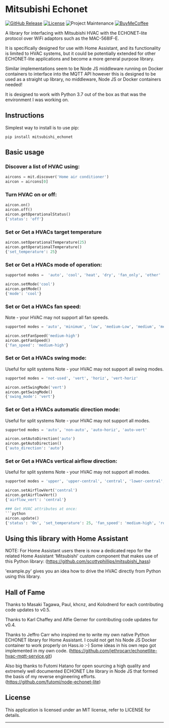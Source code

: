 # Mitsubishi Echonet

[![GitHub Release][releases-shield]][releases]
[![License][license-shield]](LICENSE)
![Project Maintenance][maintenance-shield]
[![BuyMeCoffee][buymecoffeebadge]][buymecoffee]


A library for interfacing with Mitsubishi HVAC with the ECHONET-lite protocol
over WiFi adaptors such as the MAC-568IF-E.

It is specifically designed for use with Home Assistant, and its functionality
is limited to HVAC systems, but it could be potentially extended for other
ECHONET-lite applications and become a more general purpose library.

Similar implementations seem to be Node JS middleware running on Docker
containers to interface into the MQTT API however this is designed to be used
as a straight up library, no middleware, Node JS or Docker containers needed!

It is designed to work with Python 3.7 out of the box as
that was the environment I was working on.

## Instructions

Simplest way to install is to use pip:

```
pip install mitsubishi_echonet
```

## Basic usage
### Discover a list of HVAC using:
```python
aircons = mit.discover('Home air conditioner')
aircon = aircons[0]
```

### Turn HVAC on or off:
```python
aircon.on()
aircon.off()
aircon.getOperationalStatus()
{'status': 'off'}
```

### Set or Get a HVACs target temperature
```python
aircon.setOperationalTemperature(25)
aircon.getOperationalTemperature()
{'set_temperature': 25}
```

### Set or Get a HVACs mode of operation:
```python
supported modes =  'auto', 'cool', 'heat', 'dry', 'fan_only', 'other'

aircon.setMode('cool')
aircon.getMode()
{'mode': 'cool'}
```
### Set or Get a HVACs fan speed:

Note - your HVAC may not support all fan speeds.
```python
supported modes = 'auto', 'minimum', 'low', 'medium-Low', 'medium', 'medium-high', 'high', 'very high', 'max'

aircon.setFanSpeed('medium-high')
aircon.getFanSpeed()
{'fan_speed': 'medium-high'}
```

### Set or Get a HVACs swing mode:
Useful for split systems
Note - your HVAC may not support all swing modes.
```python
supported modes = 'not-used', 'vert', 'horiz', 'vert-horiz'

aircon.setSwingMode('vert')
aircon.getSwingMode()
{'swing_mode': 'vert'}
```

### Set or Get a HVACs automatic direction mode:
Useful for split systems
Note - your HVAC may not support all modes.
```python
supported modes = 'auto', 'non-auto', 'auto-horiz', 'auto-vert'

aircon.setAutoDirection('auto')
aircon.getAutoDirection()
{'auto_direction': 'auto'}
```

### Set or Get a HVACs vertical airflow direction:
Useful for split systems
Note - your HVAC may not support all modes.
```python
supported modes = 'upper', 'upper-central', 'central', 'lower-central', 'lower'

aircon.setAirflowVert('central')
aircon.getAirflowVert()
{'airflow_vert': 'central'}

### Get HVAC attributes at once:
```python
aircon.update()
{'status': 'On', 'set_temperature': 25, 'fan_speed': 'medium-high', 'room_temperature': 25, 'mode': 'cooling'}
```
## Using this library with Home Assistant

NOTE: For Home Assistant users there is now a dedicated repo for the related Home Assistant 'Mitsubishi' custom component that makes use of this Python library:
(https://github.com/scottyphillips/mitsubishi_hass)

'example.py' gives you an idea how to drive the HVAC directly from Python using this library.

## Hall of Fame
Thanks to Masaki Tagawa, Paul, khcnz, and Kolodnerd for each contributing code updates to v0.5.

Thanks to Karl Chaffey and Alfie Gerner for contributing code updates for v0.4.

Thanks to Jeffro Carr who inspired me to write my own native Python ECHONET
library for Home Assistant. I could not get his Node JS Docker container
to work properly on Hass.io :-)
Some ideas in his own repo got implemented in my own code.
(https://github.com/jethrocarr/echonetlite-hvac-mqtt-service.git)

Also big thanks to Futomi Hatano for open sourcing a high quality and
extremely well documented ECHONET Lite library in Node JS that formed
the basis of my reverse engineering efforts.
(https://github.com/futomi/node-echonet-lite)

## License

This application is licensed under an MIT license, refer to LICENSE for details.

***
[mitsubishi_echonet]: https://github.com/scottyphillips/mitsubishi_echonet
[releases-shield]: https://img.shields.io/github/release/scottyphillips/mitsubishi_echonet.svg?style=for-the-badge
[releases]: https://github.com/scottyphillips/mitsubishi_echonet/releases
[license-shield]:https://img.shields.io/github/license/scottyphillips/mitsubishi_echonet?style=for-the-badge
[buymecoffee]: https://www.buymeacoffee.com/RgKWqyt?style=for-the-badge
[buymecoffeebadge]: https://img.shields.io/badge/buy%20me%20a%20coffee-donate-yellow.svg?style=for-the-badge
[maintenance-shield]: https://img.shields.io/badge/Maintainer-Scott%20Phillips-blue?style=for-the-badge
